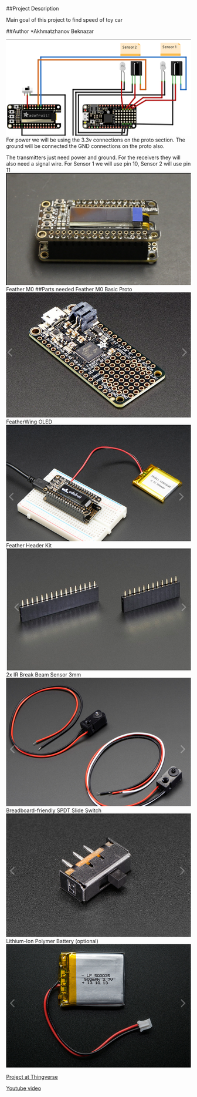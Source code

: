 ##Project Description

Main goal of this project to find speed of toy car 

##Author 
*Akhmatzhanov Beknazar

![Drawing ](Images/Wiring.png)
For power we will be using the 3.3v connections on the proto section. The ground will be connected the GND connections on the proto also.

The transmitters just need power and ground. For the receivers they will also need a signal wire. For Sensor 1 we will use pin 10, Sensor 2 will use pin 11
![Drawing ](Images/Adafruit.png)
Feather M0
##Parts needed
Feather M0 Basic Proto
![Drawing](Images/Feather%20M0%20Basic%20Proto.png)
FeatherWing OLED
![Drawing](Images/FeatherWing%20OLED.png)
Feather Header Kit
![Drawing](Images/Feather%20Header%20Kit.png)
2x IR Break Beam Sensor 3mm
![Drawing](Images/2x%20IR%20Break%20Beam%20Sensor%203mm.png)
Breadboard-friendly SPDT Slide Switch
![Drawing](Images/Breadboard-friendly%20SPDT%20Slide%20Switch.png)
Lithium-Ion Polymer Battery (optional)
![Drawing](Images/Lithium-Ion%20Polymer%20Battery.png)

[Project at Thingverse](https://www.thingiverse.com/thing:4028005)

[Youtube video](https://www.youtube.com/watch?v=EXlDcKeUq14)


